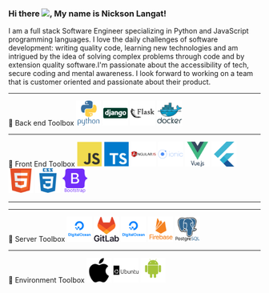 ### Hi there <img src='https://raw.githubusercontent.com/MartinHeinz/MartinHeinz/master/wave.gif' width='30px'>, My name is Nickson Langat!

I am a full stack Software Engineer specializing in Python and JavaScript programming languages. I love the daily challenges of software development: writing quality code, learning new technologies and am intrigued by the idea of solving complex problems through code and by extension quality software.I'm passionate about the accessibility of tech, 
secure coding and mental awareness. I look forward to working on a team that is customer oriented and passionate about their product.

---

🧰 Back end Toolbox
<img src="https://github.com/devicons/devicon/blob/master/icons/python/python-original-wordmark.svg" alt="Python" width="50" height="50"/>
<img src="https://github.com/devicons/devicon/blob/master/icons/django/django-original.svg" alt="django" width="50" height="50"/>
<img src="https://github.com/devicons/devicon/blob/master/icons/flask/flask-original-wordmark.svg" alt="AWS" width="50" height="50"/>
<img src="https://github.com/devicons/devicon/blob/master/icons/docker/docker-original-wordmark.svg" alt="TailwindCSS" width="50" height="50"/> 

---

🧰 Front End Toolbox
<img src="https://github.com/devicons/devicon/blob/master/icons/javascript/javascript-original.svg" alt="JavaScript" width="50" height="50"/> 
<img src="https://github.com/devicons/devicon/blob/master/icons/typescript/typescript-original.svg" alt="TailwindCSS" width="50" height="50"/> 
<img src="https://github.com/devicons/devicon/blob/master/icons/angularjs/angularjs-original-wordmark.svg" alt="AngularJS" width="50" height="50"/>
<img src="https://github.com/devicons/devicon/blob/master/icons/ionic/ionic-original-wordmark.svg" alt="TailwindCSS" width="50" height="50"/> 
<img src="https://github.com/devicons/devicon/blob/master/icons/vuejs/vuejs-original-wordmark.svg" alt="VueJS" width="50" height="50"/>
<img src="https://github.com/devicons/devicon/blob/master/icons/flutter/flutter-original.svg" alt="TailwindCSS" width="50" height="50"/> 
<img src="https://github.com/devicons/devicon/blob/master/icons/html5/html5-original.svg" alt="HTML" width="50" height="50"/>
<img src="https://github.com/devicons/devicon/blob/master/icons/css3/css3-plain-wordmark.svg" alt="CSS" width="50" height="50"/>
<img src="https://github.com/devicons/devicon/blob/master/icons/bootstrap/bootstrap-plain-wordmark.svg" alt="TailwindCSS" width="50" height="50"/> 

---

---

🧰 Server Toolbox
<img src="https://github.com/devicons/devicon/blob/master/icons/digitalocean/digitalocean-original-wordmark.svg" width="50" height="50"/> 
<img src="https://github.com/devicons/devicon/blob/master/icons/gitlab/gitlab-original-wordmark.svg" width="50" height="50"/> 
<img src="https://github.com/devicons/devicon/blob/master/icons/digitalocean/digitalocean-original-wordmark.svg" width="50" height="50"/> 
<img src="https://github.com/devicons/devicon/blob/master/icons/firebase/firebase-plain-wordmark.svg" alt="TailwindCSS" width="50" height="50"/>
<img src="https://github.com/devicons/devicon/blob/master/icons/postgresql/postgresql-original-wordmark.svg" alt="PostgreSQL" width="50" height="50"/>

---

🧰 Environment Toolbox
<img src="https://github.com/devicons/devicon/blob/master/icons/apple/apple-original.svg" width="50" height="50"/> 
<img src="https://github.com/devicons/devicon/blob/master/icons/ubuntu/ubuntu-plain-wordmark.svg" alt="TailwindCSS" width="50" height="50"/> 
<img src="https://github.com/devicons/devicon/blob/master/icons/android/android-original-wordmark.svg" alt="TailwindCSS" width="50" height="50"/> 


